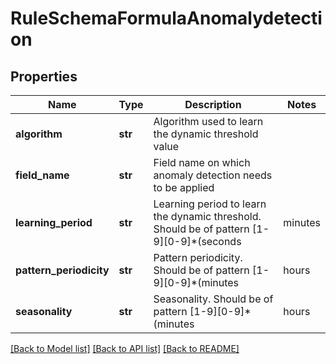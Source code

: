 # RuleSchemaFormulaAnomalydetection

## Properties
Name | Type | Description | Notes
------------ | ------------- | ------------- | -------------
**algorithm** | **str** | Algorithm used to learn the dynamic threshold value | 
**field_name** | **str** | Field name on which anomaly detection needs to be applied | 
**learning_period** | **str** | Learning period to learn the dynamic threshold. Should be of pattern [1-9][0-9]*(seconds|minutes|hours|days|weeks|years) | 
**pattern_periodicity** | **str** | Pattern periodicity. Should be of pattern [1-9][0-9]*(minutes|hours|days|weeks|months)(,[1-9][0-9]*(minutes|hours|days|weeks|months))* | [optional] 
**seasonality** | **str** | Seasonality. Should be of pattern [1-9][0-9]*(minutes|hours|days|weeks|months)(,[1-9][0-9]*(minutes|hours|days|weeks|months))* | [optional] 

[[Back to Model list]](../README.md#documentation-for-models) [[Back to API list]](../README.md#documentation-for-api-endpoints) [[Back to README]](../README.md)


